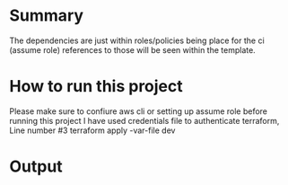 # Summary
The dependencies are just within roles/policies being place for the ci (assume role) references to those will be seen within the template.



# How to run this project

Please make sure to confiure aws cli or setting up assume role before running this project
I have used credentials file to authenticate terraform, Line number #3
terraform apply -var-file dev

# Output

